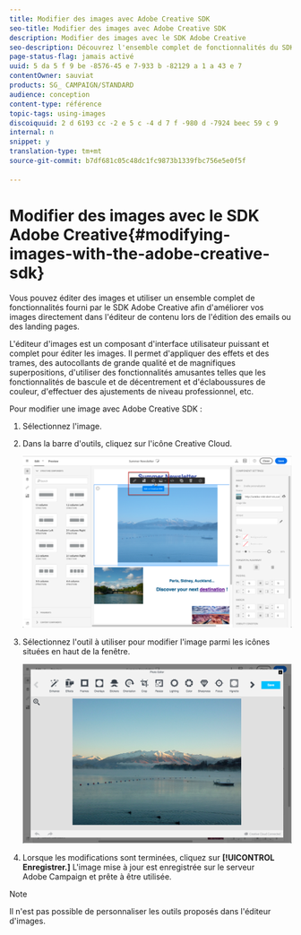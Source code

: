 ```yaml
---
title: Modifier des images avec Adobe Creative SDK
seo-title: Modifier des images avec Adobe Creative SDK
description: Modifier des images avec le SDK Adobe Creative
seo-description: Découvrez l'ensemble complet de fonctionnalités du SDK Adobe Creative permettant d'améliorer vos images directement dans l'éditeur de contenu.
page-status-flag: jamais activé
uuid: 5 da 5 f 9 be -8576-45 e 7-933 b -82129 a 1 a 43 e 7
contentOwner: sauviat
products: SG_ CAMPAIGN/STANDARD
audience: conception
content-type: référence
topic-tags: using-images
discoiquuid: 2 d 6193 cc -2 e 5 c -4 d 7 f -980 d -7924 beec 59 c 9
internal: n
snippet: y
translation-type: tm+mt
source-git-commit: b7df681c05c48dc1fc9873b1339fbc756e5e0f5f

---
```



# Modifier des images avec le SDK Adobe Creative{#modifying-images-with-the-adobe-creative-sdk}

Vous pouvez éditer des images et utiliser un ensemble complet de fonctionnalités fourni par le SDK Adobe Creative afin d'améliorer vos images directement dans l'éditeur de contenu lors de l'édition des emails ou des landing pages.

L'éditeur d'images est un composant d'interface utilisateur puissant et complet pour éditer les images. Il permet d'appliquer des effets et des trames, des autocollants de grande qualité et de magnifiques superpositions, d'utiliser des fonctionnalités amusantes telles que les fonctionnalités de bascule et de décentrement et d'éclaboussures de couleur, d'effectuer des ajustements de niveau professionnel, etc.

Pour modifier une image avec Adobe Creative SDK :

1. Sélectionnez l'image.
1. Dans la barre d'outils, cliquez sur l'icône Creative Cloud.

   ![](assets/des_creative_sdk_icon.png)

1. Sélectionnez l'outil à utiliser pour modifier l'image parmi les icônes situées en haut de la fenêtre.

   ![](assets/email_designer_ccsdktoolbar.png)

1. Lorsque les modifications sont terminées, cliquez sur **[!UICONTROL Enregistrer.]** L'image mise à jour est enregistrée sur le serveur Adobe Campaign et prête à être utilisée.

>[!NOTE]
>
>Il n'est pas possible de personnaliser les outils proposés dans l'éditeur d'images.

